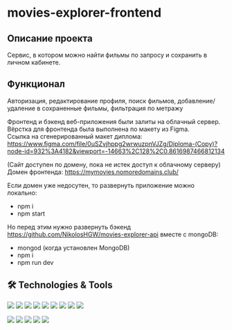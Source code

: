 # movies-explorer-frontend

## Описание проекта
Сервис, в котором можно найти фильмы по запросу и сохранить в личном кабинете.  

## Функционал
Авторизация, редактирование профиля, поиск фильмов, добавление/удаление в сохраненные фильмы, фильтрация по метражу  



Фронтенд и бэкенд веб-приложения были залиты на облачный сервер. Вёрстка для фронтенда была выполнена по макету из Figma.  
Ссылка на сгенерированный макет диплома: https://www.figma.com/file/0uSZvjhppg2wrwuzpnVJZg/Diploma-(Copy)?node-id=932%3A4182&viewport=-14663%2C128%2C0.8616987466812134

(Сайт доступен по домену, пока не истек доступ к облачному серверу)
Домен фронтенда: https://mymovies.nomoredomains.club/  

Если домен уже недосутен, то развернуть приложение можно локально:  
* npm i
* npm start  

Но перед этим нужно развернуть бэкенд https://github.com/NikolosHGW/movies-explorer-api вместе с mongoDB:  
* mongod (когда установлен MongoDB)
* npm i
* npm run dev  

## 🛠️ Technologies & Tools
<img src="https://img.shields.io/badge/Code-JavaScript-informational?style=flat&logo=javascript&logoColor=#F7DF1E&color=F7DF1E" /> <img src="https://img.shields.io/badge/Code-HTML5-informational?style=flat&logo=html5&logoColor=#E34F26&color=F7DF1E" /> <img src="https://img.shields.io/badge/Code-CSS3-informational?style=flat&logo=css3&logoColor=#1572B6&color=F7DF1E" /> <img src="https://img.shields.io/badge/Code-React-informational?style=flat&logo=react&logoColor=#61DAFB&color=F7DF1E" /> <img src="https://img.shields.io/badge/Code-Node.js-informational?style=flat&logo=node.js&logoColor=#F7DF1E&color=F7DF1E" /> <img src="https://img.shields.io/badge/Code-MongoDB-informational?style=flat&logo=mongodb&logoColor=#F7DF1E&color=F7DF1E" /> <img src="https://img.shields.io/badge/Code-Express.js-informational?style=flat&logo=express&logoColor=#F7DF1E&color=F7DF1E" /> <img src="https://img.shields.io/badge/Editor-VSCode-informational?style=flat&logo=visualstudiocode&logoColor=#007ACC&color=F7DF1E" /> <img src="https://img.shields.io/badge/Tools-Figma-informational?style=flat&logo=figma&logoColor=#F24E1E&color=F7DF1E" />

<img src="https://img.shields.io/badge/Tools-NPM-informational?style=flat&logo=npm&logoColor=#CB3837&color=F7DF1E" /> <img src="https://img.shields.io/badge/Tools-Git-informational?style=flat&logo=git&logoColor=#F05032&color=F7DF1E" /> <img src="https://img.shields.io/badge/Tools-GitHub-informational?style=flat&logo=github&logoColor=#181717&color=F7DF1E" /> <img src="https://img.shields.io/badge/Editor-VS-informational?style=flat&logo=visualstudio&logoColor=#5C2D91&color=F7DF1E" /> <img src="https://img.shields.io/badge/Code-CSharp-informational?style=flat&logo=csharp&logoColor=#239120&color=F7DF1E" />
